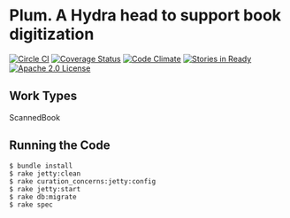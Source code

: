 # Plum. A Hydra head to support book digitization

[![Circle CI](https://circleci.com/gh/pulibrary/plum.svg?style=svg)](https://circleci.com/gh/pulibrary/plum)
[![Coverage Status](https://coveralls.io/repos/pulibrary/plum/badge.svg?branch=master)](https://coveralls.io/r/pulibrary/plum?branch=master)
[![Code Climate](https://codeclimate.com/github/pulibrary/plum/badges/gpa.svg)](https://codeclimate.com/github/pulibrary/plum)
[![Stories in Ready](https://badge.waffle.io/pulibrary/plum.png?label=ready&title=Ready)](https://waffle.io/pulibrary/plum)
[![Apache 2.0 License](https://img.shields.io/badge/license-Apache%202.0-blue.svg?style=plastic)](./LICENSE)


## Work Types
ScannedBook

## Running the Code

    $ bundle install
    $ rake jetty:clean
    $ rake curation_concerns:jetty:config
    $ rake jetty:start
    $ rake db:migrate
    $ rake spec
